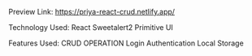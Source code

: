 Preview Link:
https://priya-react-crud.netlify.app/

Technology Used:
React
Sweetalert2
Primitive UI

Features Used:
CRUD OPERATION
Login Authentication
Local Storage
